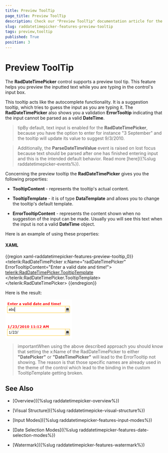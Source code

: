 ```yaml
---
title: Preview ToolTip
page_title: Preview ToolTip
description: Check our "Preview ToolTip" documentation article for the RadDateTimePicker WPF control.
slug: raddatetimepicker-features-preview-tooltip
tags: preview,tooltip
published: True
position: 3
---
```


# Preview ToolTip

The __RadDateTimePicker__ control supports a preview tool tip. This feature helps you preview the inputted text while you are typing in the control's input box.

This tooltip acts like the autocomplete functionality. It is a suggestion tooltip, which tries to guess the input as you are typing it. The __RadDateTimePicker__ also shows you a validation __ErrorTooltip__ indicating that the input cannot be parsed as a valid __DateTime__.
                

>tipBy default, text input is enabled for the __RadDateTimePicker__, because you have the option to enter for instance "3 September" and the tooltip will update its value to suggest 9/3/2010.

>Additionally, the __ParseDateTimeValue__ event is raised on lost focus because text should be parsed after one has finished entering input and this is the intended default behavior. Read more [here]({%slug raddatetimepicker-events%}).

Concerning the preview tooltip the __RadDateTimePicker__ gives you the following properties:

* __TooltipContent__ - represents the tooltip's actual content.

* __TooltipTemplate__ - it is of type __DataTemplate__ and allows you to change the tooltip's default template.

* __ErrorTooltipContent__ - represents the content shown when no suggestion of the input can be made. Usually you will see this text when the input is not a valid __DateTime__ object.

Here is an example of using these properties:

#### __XAML__

{{region xaml-raddatetimepicker-features-preview-tooltip_0}}
	<telerik:RadDateTimePicker x:Name="radDateTimePicker" ErrorTooltipContent="Enter a valid date and time!">
	    <telerik:RadDateTimePicker.TooltipTemplate>
	        <DataTemplate>
	            <TextBlock Text="{Binding Path=TooltipContent, ElementName=radDateTimePicker}" FontWeight="Bold" Foreground="Red"/>
	        </DataTemplate>
	    </telerik:RadDateTimePicker.TooltipTemplate>
	</telerik:RadDateTimePicker>
{{endregion}}

Here is the result:

![](images/dateTimePicker_features_preview_tooltip_010.png)

>importantWhen using the above described approach you should know that setting the x:Name of the RadDateTimePicker to either __"DatePicker"__ or __"DateTimePicker"__ will lead to the ErrorTooltip not showing. The reason is that those specific names are already used in the theme of the control which lead to the binding in the custom TooltipTemplate getting broken.

## See Also

 * [Overview]({%slug raddatetimepicker-overview%})

 * [Visual Structure]({%slug raddatetimepicke-visual-structure%})

 * [Input Modes]({%slug raddatetimepicker-features-input-modes%})

 * [Date Selection Modes]({%slug raddatetimepicker-features-date-selection-modes%})

 * [Watermark]({%slug raddatetimepicker-features-watermark%})
